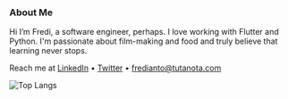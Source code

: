 ### About Me
Hi I’m Fredi, a software engineer, perhaps. I love working with Flutter and Python. I'm passionate about film-making and food and truly believe that learning never stops.

Reach me at [LinkedIn](https://www.linkedin.com/in/fredianto) • [Twitter](https://twitter.com/nferdazel) • fredianto@tutanota.com

![Top Langs](https://github-readme-stats.vercel.app/api/top-langs/?username=nferdazel&layout=compact&theme=dark)
